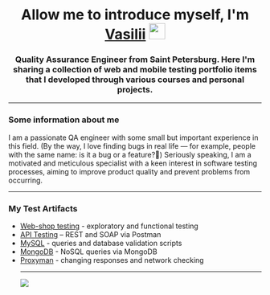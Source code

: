 <h1 align="center">Allow me to introduce myself, I'm <a href="https://github.com/bekarevvQA/bekarevvQA" target="_blank">Vasilii</a> 
<img src="https://github.com/blackcater/blackcater/raw/main/images/Hi.gif" height="32"/></h1>
<h3 align="center">Quality Assurance Engineer from Saint Petersburg. Here I'm sharing a collection of web and mobile testing portfolio items that I developed through various courses and personal projects.</h3>


---

### Some information about me

 I am a passionate QA engineer with some small but important experience in this field. (By the way, I love finding bugs in real life — for example, people with the same name: is it a bug or a feature?🤔) 
 Seriously speaking, I am a motivated and meticulous specialist with a keen interest in software testing processes, aiming to improve product quality and prevent problems from occurring.

---
### My Test Artifacts
<ul>
<li>  <a href="https://github.com/bekarevvQA/web_shop_testing">Web-shop testing</a> - exploratory and functional testing
<li>  <a href="https://github.com/bekarevvQA/api_testing">API Testing</a> – REST and SOAP via Postman</li>
<li>  <a href="https://github.com/bekarevvQA/sql.git">MySQL</a> - queries and database validation scripts</li>
<li>  <a href="https://github.com/bekarevvQA/mongodb">MongoDB</a> - NoSQL queries via MongoDB</li>
<li>  <a href="https://github.com/bekarevvQA/proxyman.git">Proxyman</a> - changing responses and network checking</li>

---

![](https://komarev.com/ghpvc/?username=bekarevvQAtest)